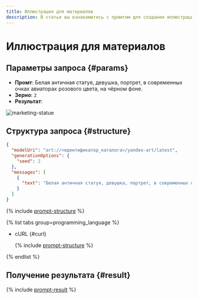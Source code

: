 ```yaml
---
title: Иллюстрация для материалов
description: В статье вы ознакомитесь с промтом для создания иллюстрации для материалов.
---
```


# Иллюстрация для материалов

## Параметры запроса {#params}

* **Промт**: Белая античная статуя, девушка, портрет, в современных очках авиаторах розового цвета, на чёрном фоне.
* **Зерно**: `2`
* **Результат**:

![marketing-statue](../../../_assets/yandexgpt/marketing-statue.jpg)

## Структура запроса {#structure}

```json
{
  "modelUri": "art://<идентификатор_каталога>/yandex-art/latest",
  "generationOptions": {
    "seed": 2
  },
  "messages": [
    {
      "text": "Белая античная статуя, девушка, портрет, в современных очках авиаторах розового цвета, на чёрном фоне"
    }
  ]
}
```

{% include [prompt-structure](../../../_includes/foundation-models/yandexart/api-parameters.md) %}

{% list tabs group=programming_language %}

- cURL {#curl}

  {% include [prompt-structure](../../../_includes/foundation-models/yandexart/prompt-request.md) %}

{% endlist %}

## Получение результата {#result}

{% include [prompt-result](../../../_includes/foundation-models/yandexart/prompt-result.md) %}
